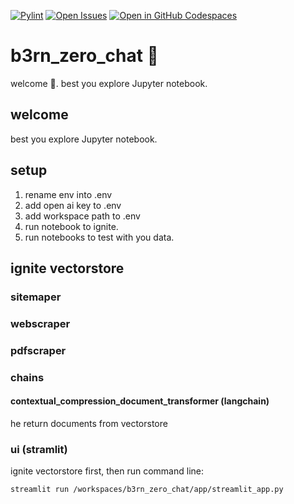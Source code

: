 [![Pylint](https://github.com/tabee/b3rn_zero_chat/actions/workflows/pylint.yml/badge.svg?branch=main)](https://github.com/tabee/b3rn_zero_chat/actions/workflows/pylint.yml)
[![Open Issues](https://img.shields.io/github/issues-raw/tabee/b3rn_zero_chat)](https://github.com/tabee/b3rn_zero_chat/issues)
[![Open in GitHub Codespaces](https://github.com/codespaces/badge.svg)](https://codespaces.new/tabee/b3rn_zero_chat)

# b3rn_zero_chat 🤖

welcome 🫶. best you explore Jupyter notebook.

## welcome
best you explore Jupyter notebook.

## setup
1. rename env into .env
2. add open ai key to .env
3. add workspace path to .env
4. run notebook to ignite.
5. run notebooks to test with you data.

## ignite vectorstore
### sitemaper
### webscraper
### pdfscraper
### chains
#### contextual_compression_document_transformer (langchain)
he return documents from vectorstore
### ui (stramlit)
ignite vectorstore first, then run command line:
```
streamlit run /workspaces/b3rn_zero_chat/app/streamlit_app.py
```
